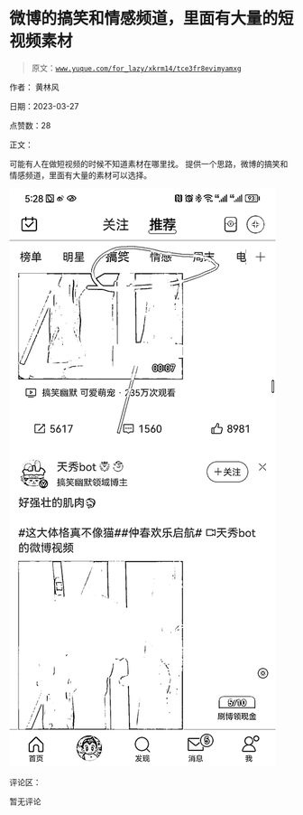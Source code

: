 # 微博的搞笑和情感频道，里面有大量的短视频素材

> 原文：[`www.yuque.com/for_lazy/xkrm14/tce3fr8evimyamxg`](https://www.yuque.com/for_lazy/xkrm14/tce3fr8evimyamxg)

作者： 黄林风

日期：2023-03-27

点赞数：28

正文：

可能有人在做短视频的时候不知道素材在哪里找。 提供一个思路，微博的搞笑和情感频道，里面有大量的素材可以选择。

![](img/c7ccdef22a06568817cf2761d2a17c11.png)  

评论区：

暂无评论



